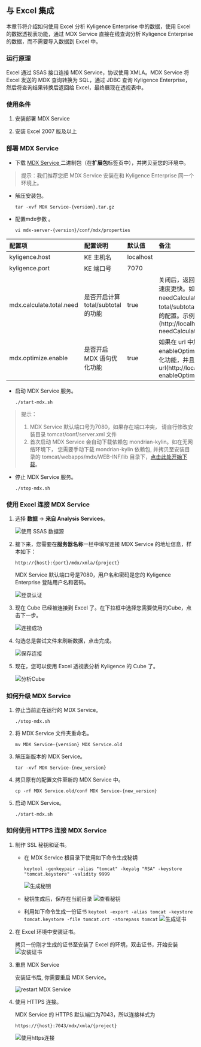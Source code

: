 ## 与 Excel 集成

本章节将介绍如何使用 Excel 分析 Kyligence Enterprise 中的数据，使用 Excel 的数据透视表功能，通过 MDX Service 直接在线查询分析 Kyligence Enterprise 的数据，而不需要导入数据到 Excel 中。

### 运行原理

Excel 通过 SSAS 接口连接 MDX Service，协议使用 XMLA。MDX Service 将 Excel 发送的 MDX 查询转换为 SQL，通过 JDBC 查询 Kyligence Enterprise，然后将查询结果转换后返回给 Excel，最终展现在透视表中。

### 使用条件

1. 安装部署 MDX Service

2. 安装 Excel 2007 版及以上

### 部署 MDX Service
+ 下载 [MDX Service ](http://download.kyligence.io)二进制包（在**扩展包**标签页中），并拷贝至您的环境中。
> 提示：我们推荐您把 MDX Service 安装在和 Kyligence Enterprise 同一个环境上。

+ 解压安装包。

   `tar -xvf MDX Service-{version}.tar.gz`

+ 配置mdx参数 。

  `vi mdx-server-{version}/conf/mdx/properties`

|配置项|配置说明|默认值|备注|
| :------| :------| :------| :------|
|kyligence.host|KE 主机名|localhost|
|kyligence.port|KE 端口号|7070|
|mdx.calculate.total.need|是否开启计算 total/subtotal 的功能|true|关闭后，返回结果将不会携带 total/subtoal，查询速度更快。如果在 url 中加入请求参数 needCalculateTotal=false，将会关闭计算 total/subtotal 的功能，并且会忽略配置文件对此项的配置。示例 url (http://localhost:7080/mdx/xmla/learn_kylin?needCalculateTotal=false)|
|mdx.optimize.enable|是否开启 MDX 语句优化功能|true|如果在 url 中加入请求参数 enableOptimizeMdx=true, 同样也会打开 MDX 优化功能，并且会忽略配置文件对此项的配置。示例 url(http://localhost:7080/mdx/xmla/learn_kylin?enableOptimizeMdx=true)|

+ 启动 MDX Service 服务。

   `./start-mdx.sh`
> 提示：
>
> 1. MDX Service 默认端口号为7080，如果存在端口冲突， 请自行修改安装目录 tomcat/conf/server.xml 文件
> 2. 首次启动 MDX Service 会自动下载依赖包 mondrian-kylin。如在无网络环境下， 您需要手动下载 mondrian-kylin 依赖包, 并拷贝至安装目录的 tomcat/webapps/mdx/WEB-INF/lib 目录下，[点击此处开始下载](http://repository.kyligence.io:8081/repository/maven-releases/pentaho/mondrian/mdx-1.0/mondrian-mdx-1.0.jar)。
>

+ 停止 MDX Service 服务。

   `./stop-mdx.sh`

### 使用 Excel 连接 MDX Service

1. 选择 **数据** -> **来自 Analysis Services**。

   ![使用 SSAS 数据源](images/excel_2018_cn/Excel_SSAS_1.png)

2. 接下来，您需要在**服务器名称**一栏中填写连接 MDX Service 的地址信息，样本如下：

   `http://{host}:{port}/mdx/xmla/{project}`

   MDX Service 默认端口号是7080，用户名和密码是您的 Kyligence Enterprise 登陆用户名和密码。

   ![登录认证](images/excel_2018_cn/Excel_SSAS_2.png)

3. 现在 Cube 已经被连接到 Excel 了。在下拉框中选择您需要使用的Cube，点击下一步。

   ![连接成功](images/excel_2018_cn/Excel_SSAS_3.png)

4. 勾选总是尝试文件来刷新数据，点击完成。

   ![保存连接](images/excel_2018_cn/Excel_SSAS_4.png)

5. 现在，您可以使用 Excel 透视表分析 Kyligence 的 Cube 了。

   ![分析Cube](images/excel_2018_cn/Excel_SSAS_5.png)


### 如何升级 MDX Service
1. 停止当前正在运行的 MDX Service。

    `./stop-mdx.sh`

2. 将 MDX Service 文件夹重命名。

    `mv MDX Service-{version} MDX Service.old`

3. 解压新版本的 MDX Service。

    `tar -xvf MDX Service-{new_version}`

4. 拷贝原有的配置文件至新的 MDX Service 中。

    `cp -rf MDX Service.old/conf MDX Service-{new_version}`

5. 启动 MDX Service。

    `./start-mdx.sh`

### 如何使用 HTTPS 连接 MDX Service

1. 制作 SSL 秘钥和证书。

   * 在 MDX Service 根目录下使用如下命令生成秘钥

     `keytool -genkeypair -alias "tomcat" -keyalg "RSA" -keystore "tomcat.keystore" -validity 9999`

     ![生成秘钥](images/excel_2018_cn/mdx_https/mdx_https_01.png)

   * 秘钥生成后，保存在当前目录
     ![查看秘钥](images/excel_2018_cn/mdx_https/mdx_https_02.png)
   
   * 利用如下命令生成一份证书
     `keytool -export -alias tomcat -keystore tomcat.keystore -file tomcat.crt -storepass tomcat`
     ![生成证书](images/excel_2018_cn/mdx_https/mdx_https_03.png)

2. 在 Excel 环境中安装证书。

   拷贝一份刚才生成的证书至安装了 Excel 的环境，双击证书，开始安装
   ![安装证书](images/excel_2018_cn/mdx_https/mdx_https_04.png) 
   
3. 重启 MDX Service

   安装证书后, 你需要重启 MDX Service。
   
   ![restart MDX Service](images/excel_2018_cn/mdx_https/mdx_https_06.png)

4. 使用 HTTPS 连接。

   MDX Service 的 HTTPS 默认端口为7043，所以连接样式为

    `https://{host}:7043/mdx/xmla/{project}`
    
   ![使用https连接](images/excel_2018_cn/mdx_https/mdx_https_05.png)